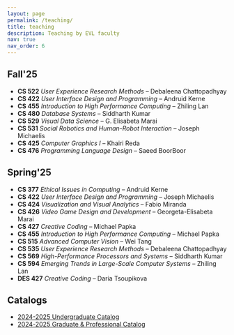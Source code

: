 ```yaml
---
layout: page
permalink: /teaching/
title: teaching
description: Teaching by EVL faculty
nav: true
nav_order: 6
---
```


## Fall'25
- **CS 522** *User Experience Research Methods* – Debaleena Chattopadhyay  
- **CS 422** *User Interface Design and Programming* – Andruid Kerne  
- **CS 455** *Introduction to High Performance Computing* – Zhiling Lan  
- **CS 480** *Database Systems* – Siddharth Kumar  
- **CS 529** *Visual Data Science* – G. Elisabeta Marai  
- **CS 531** *Social Robotics and Human-Robot Interaction* – Joseph Michaelis  
- **CS 425** *Computer Graphics I* – Khairi Reda  
- **CS 476** *Programming Language Design* – Saeed BoorBoor  

## Spring'25

- **CS 377** *Ethical Issues in Computing* – Andruid Kerne  
- **CS 422** *User Interface Design and Programming* – Joseph Michaelis  
- **CS 424** *Visualization and Visual Analytics* – Fabio Miranda  
- **CS 426** *Video Game Design and Development* – Georgeta-Elisabeta Marai  
- **CS 427** *Creative Coding* – Michael Papka  
- **CS 455** *Introduction to High Performance Computing* – Michael Papka  
- **CS 515** *Advanced Computer Vision* – Wei Tang  
- **CS 535** *User Experience Research Methods* – Debaleena Chattopadhyay  
- **CS 569** *High-Performance Processors and Systems* – Siddharth Kumar  
- **CS 594** *Emerging Trends in Large-Scale Computer Systems* – Zhiling Lan  
- **DES 427** *Creative Coding* – Daria Tsoupikova  

## Catalogs

- [2024-2025 Undergraduate Catalog](https://catalog.uic.edu/ucat/course-descriptions/cs/)
- [2024-2025 Graduate & Professional Catalog](https://catalog.uic.edu/gcat/course-descriptions/cs/)
